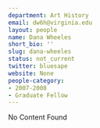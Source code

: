 ```yaml
---
department: Art History
email: dw6h@virginia.edu
layout: people
name: Dana Wheeles
short_bio: ''
slug: dana-wheeles
status: not_current
twitter: bluesape
website: None
people-category:
- 2007-2008
- Graduate Fellow
---
```


No Content Found
